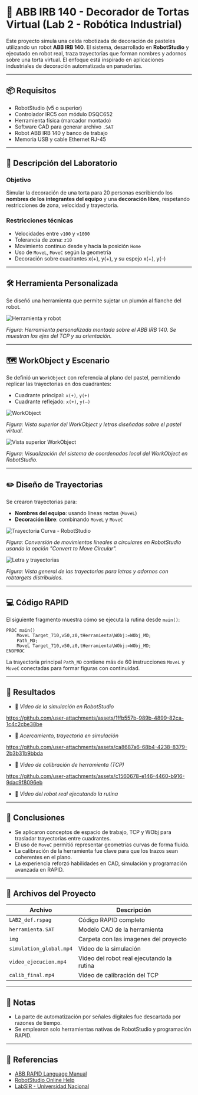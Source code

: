 # 🎂 ABB IRB 140 - Decorador de Tortas Virtual (Lab 2 - Robótica Industrial)

Este proyecto simula una celda robotizada de decoración de pasteles utilizando un robot **ABB IRB 140**. El sistema, desarrollado en **RobotStudio** y ejecutado en robot real, traza trayectorias que forman nombres y adornos sobre una torta virtual. El enfoque está inspirado en aplicaciones industriales de decoración automatizada en panaderías.

---

## 📦 Requisitos

* RobotStudio (v5 o superior)
* Controlador IRC5 con módulo DSQC652
* Herramienta física (marcador montado)
* Software CAD para generar archivo `.SAT`
* Robot ABB IRB 140 y banco de trabajo
* Memoria USB y cable Ethernet RJ-45

---

## 🧁 Descripción del Laboratorio

### Objetivo

Simular la decoración de una torta para 20 personas escribiendo los **nombres de los integrantes del equipo** y una **decoración libre**, respetando restricciones de zona, velocidad y trayectoria.

### Restricciones técnicas

* Velocidades entre `v100` y `v1000`
* Tolerancia de zona: `z10`
* Movimiento continuo desde y hacia la posición `Home`
* Uso de `MoveL`, `MoveC` según la geometría
* Decoración sobre cuadrantes x(+), y(+), y su espejo x(+), y(–)

---

## 🛠️ Herramienta Personalizada

Se diseñó una herramienta que permite sujetar un plumón al flanche del robot.

![Herramienta y robot](img/robotSim.png)

*Figura: Herramienta personalizada montada sobre el ABB IRB 140. Se muestran los ejes del TCP y su orientación.*

---

## 🗺️ WorkObject y Escenario

Se definió un `WorkObject` con referencia al plano del pastel, permitiendo replicar las trayectorias en dos cuadrantes:

* Cuadrante principal: `x(+)`, `y(+)`
* Cuadrante reflejado: `x(+)`, `y(–)`

![WorkObject](img/WOfin.png)

*Figura: Vista superior del WorkObject y letras diseñadas sobre el pastel virtual.*

![Vista superior WorkObject](img/workObj.png)

*Figura: Visualización del sistema de coordenadas local del WorkObject en RobotStudio.*

---

## ✏️ Diseño de Trayectorias

Se crearon trayectorias para:

* **Nombres del equipo**: usando líneas rectas (`MoveL`)
* **Decoración libre**: combinando `MoveL` y `MoveC`

![Trayectoria Curva - RobotStudio](img/trayectcircu.png)

*Figura: Conversión de movimientos lineales a circulares en RobotStudio usando la opción "Convert to Move Circular".*

![Letra y trayectorias](img/trayect.png)

*Figura: Vista general de las trayectorias para letras y adornos con robtargets distribuidos.*

---

## 💻 Código RAPID

El siguiente fragmento muestra cómo se ejecuta la rutina desde `main()`:

```rapid
PROC main()
    MoveL Target_710,v50,z0,tHerramienta\WObj:=WObj_MD;
    Path_MD;
    MoveL Target_710,v50,z0,tHerramienta\WObj:=WObj_MD;
ENDPROC
```

La trayectoria principal `Path_MD` contiene más de 60 instrucciones `MoveL` y `MoveC` conectadas para formar figuras con continuidad.

---

## 🧪 Resultados
* 🎥 *Video de la simulación en RobotStudio*
  
https://github.com/user-attachments/assets/1ffb557b-989b-4899-82ca-1c4c2cbe38be

* 🎥 *Acercamiento, trayectoria en simulación*

https://github.com/user-attachments/assets/ca8687a6-68b4-4238-8379-2b3b31b9bbda

* 🎥 *Video de calibración de herramienta (TCP)*

https://github.com/user-attachments/assets/c1560678-e146-4460-b916-9dac9f8096eb
  
* 🎥 *Video del robot real ejecutando la rutina*


---

## 📌 Conclusiones

* Se aplicaron conceptos de espacio de trabajo, TCP y WObj para trasladar trayectorias entre cuadrantes.
* El uso de `MoveC` permitió representar geometrías curvas de forma fluida.
* La calibración de la herramienta fue clave para que los trazos sean coherentes en el plano.
* La experiencia reforzó habilidades en CAD, simulación y programación avanzada en RAPID.

---

## 📂 Archivos del Proyecto

| Archivo                | Descripción                               |
| ---------------------- | ----------------------------------------- |
| `LAB2_def.rspag`       | Código RAPID completo                     |
| `herramienta.SAT`      | Modelo CAD de la herramienta              |
| `img               `   | Carpeta con las imagenes del proyecto     |
| `simulation_global.mp4` | Video de la simulación                   |
| `video_ejecucion.mp4`  | Video del robot real ejecutando la rutina |
| `calib_final.mp4`      | Video de calibración del TCP              |

---

## 🧠 Notas

* La parte de automatización por señales digitales fue descartada por razones de tiempo.
* Se emplearon solo herramientas nativas de RobotStudio y programación RAPID.

---

## 🔗 Referencias

* [ABB RAPID Language Manual](https://library.abb.com/)
* [RobotStudio Online Help](https://developercenter.robotstudio.com/)
* [LabSIR - Universidad Nacional](https://labsir.unal.edu.co/)
